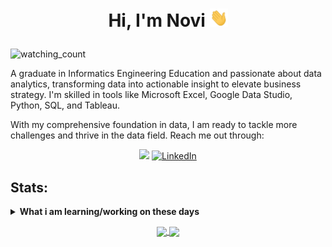 # <p align=center> Hi, I'm Novi <img src='https://github.com/elhakimyasya/elhakimyasya/blob/master/assets/Hi.gif' width='29' height='29'/>
<p align="left"> 
<img src="https://komarev.com/ghpvc/?username=OvinduWijethunge&color=brightgreen" alt="watching_count" />
</p>
A graduate in Informatics Engineering Education and passionate about data analytics, transforming data into actionable insight to elevate business strategy. I'm skilled in tools like Microsoft Excel, Google Data Studio, Python, SQL, and Tableau.

With my comprehensive foundation in data, I am ready to tackle more challenges and thrive in the data field. Reach me out through:

 <p align=center>
 <a href="mailto:fajri.novitasari@gmail.com" target="_blank"><img src="https://img.shields.io/badge/Gmail-D14836?&style=for-the-badge&logo=gmail&logoColor=white"/></a>   
  <a href="https://www.linkedin.com/in/fajrinovitasari/" target="_blank"><img alt="LinkedIn" src="https://img.shields.io/badge/Linkedln-%230077B5.svg?&style=for-the-badge&logo=linkedin&logoColor=white" /></a>    
</p>

## Stats:
<details>
 <summary><strong>What i am learning/working on these days</strong></summary>
   - 🔭 I'm currently working on several independent projects. </br>
   - 🌱 I’m currently learning Machine Learning. </br>
</details>
    <p align=center>
  <a href="#" title="Stats">
    <img height=175 align="center" src="https://github-readme-stats.vercel.app/api?username=fajrinovi&show_icons=true&theme=gotham">
  </a>
  <a href="#" title="Stats">
  <img height=175 align="center" src="https://github-readme-stats.vercel.app/api/top-langs/?username=fitria-dwi&hide=c%23,powershell,java&title_color=2aa889&text_color=99d1ce&icon_color=2bbc8a&bg_color=0c1014&langs_count=8&layout=compact" />
  </a>
</p>
